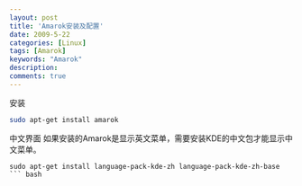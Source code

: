 ```yaml
---
layout: post
title: 'Amarok安装及配置'
date: 2009-5-22
categories: [Linux]
tags: [Amarok]
keywords: "Amarok"
description: 
comments: true
---
```

安装

``` bash
sudo apt-get install amarok
```
中文界面
如果安装的Amarok是显示英文菜单，需要安装KDE的中文包才能显示中文菜单。

```
sudo apt-get install language-pack-kde-zh language-pack-kde-zh-base
``` bash